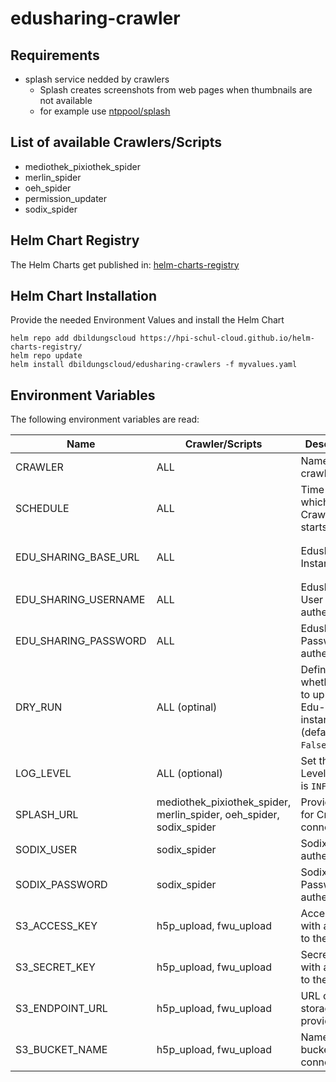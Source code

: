 # edusharing-crawler

## Requirements
* splash service nedded by crawlers
    * Splash creates screenshots from web pages when thumbnails are not available
    * for example use [ntppool/splash](https://artifacthub.io/packages/helm/ntppool/splash)

## List of available Crawlers/Scripts
* mediothek_pixiothek_spider
* merlin_spider
* oeh_spider
* permission_updater
* sodix_spider

## Helm Chart Registry
The Helm Charts get published in: [helm-charts-registry](https://github.com/hpi-schul-cloud/helm-charts-registry)

## Helm Chart Installation
Provide the needed Environment Values and install the Helm Chart
```
helm repo add dbildungscloud https://hpi-schul-cloud.github.io/helm-charts-registry/
helm repo update
helm install dbildungscloud/edusharing-crawlers -f myvalues.yaml
```

## Environment Variables
The following environment variables are read:

| Name        | Crawler/Scripts      | Description | Example Value |
| ----------- | ----------- | ----------- | ------------- |
| CRAWLER | ALL | Name of the crawler/script | `sodix_spider` |
| SCHEDULE | ALL | Time on which the Crawler starts to run  | `*-*-20:00` |
| EDU_SHARING_BASE_URL | ALL | Edusharing Instance Url  | `http://edusharing-repository-service.my-namespace.svc.cluster.local:8081/edu-sharing/` |
| EDU_SHARING_USERNAME | ALL | Edusharing User to authenticate | `my_user` |
| EDU_SHARING_PASSWORD | ALL | Edusharing Password to authenticate  | `my_password` |
| DRY_RUN | ALL (optinal) | Define whether not to upload to Edu-Sharing instance (default is `False`)  | `False` |
| LOG_LEVEL | ALL (optional) | Set the Log Level (default is `INFO`)  | `INFO` |
| SPLASH_URL | mediothek_pixiothek_spider, merlin_spider, oeh_spider, sodix_spider | Provide Url for Crawler to connect to | `http://splash.my-namespace.svc.cluster.local:8050` |
| SODIX_USER | sodix_spider | Sodix User to authenticate  | `my_sodix_user` |
| SODIX_PASSWORD | sodix_spider | Sodix Password to authenticate  | `my_sodix_password` |
| S3_ACCESS_KEY | h5p_upload, fwu_upload | Access Key with access to the Bucket  | `my_s3_access_key` |
| S3_SECRET_KEY | h5p_upload, fwu_upload| Secret Key with access to the Bucket  | `my_s3_secret_key` |
| S3_ENDPOINT_URL | h5p_upload, fwu_upload| URL of the S3 storage provider   | `my_s3_endpoint_url` |
| S3_BUCKET_NAME | h5p_upload, fwu_upload| Name of the bucket to connect to  | `my_s3_bucket_name` |



